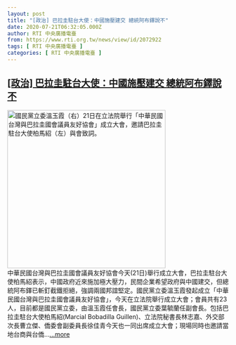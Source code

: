 ```yaml
---
layout: post
title: "[政治] 巴拉圭駐台大使：中國施壓建交 總統阿布鐸說不"
date: 2020-07-21T06:32:05.000Z
author: RTI 中央廣播電臺
from: https://www.rti.org.tw/news/view/id/2072922
tags: [ RTI 中央廣播電臺 ]
categories: [ RTI 中央廣播電臺 ]
---
```

<!--1595313125000-->
[[政治] 巴拉圭駐台大使：中國施壓建交 總統阿布鐸說不](https://www.rti.org.tw/news/view/id/2072922)
------

<div>
<img src="https://static.rti.org.tw/assets/thumbnails/2020/07/21/20200721000023M.jpg" width="360" alt="國民黨立委溫玉霞（右）21日在立法院舉行「中華民國台灣與巴拉圭國會議員友好協會」成立大會，邀請巴拉圭駐台大使柏馬紹（左）與會致詞。" title="國民黨立委溫玉霞（右）21日在立法院舉行「中華民國台灣與巴拉圭國會議員友好協會」成立大會，邀請巴拉圭駐台大使柏馬紹（左）與會致詞。"><br>中華民國台灣與巴拉圭國會議員友好協會今天(21日)舉行成立大會，巴拉圭駐台大使柏馬紹表示，中國政府近來施加極大壓力，民間企業希望政府與中國建交，但總統阿布鐸已斬釘截鐵拒絕，強調兩國邦誼堅定。國民黨立委溫玉霞發起成立「中華民國台灣與巴拉圭國會議員友好協會」，今天在立法院舉行成立大會；會員共有23人，目前都是國民黨立委，由溫玉霞任會長，國民黨立委葉毓蘭任副會長。包括巴拉圭駐台大使柏馬紹(Marcial Bobadilla&nbsp;Guillen)、立法院秘書長林志嘉、外交部次長曹立傑、僑委會副委員長徐佳青今天也一同出席成立大會；現場同時也邀請當地台商與台僑...<a target="_blank" href="https://www.rti.org.tw/news/view/id/2072922">...more</a>
</div>

